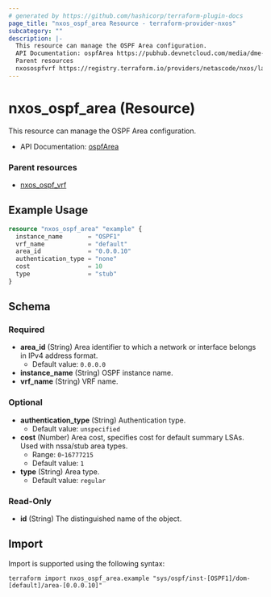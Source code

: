```yaml
---
# generated by https://github.com/hashicorp/terraform-plugin-docs
page_title: "nxos_ospf_area Resource - terraform-provider-nxos"
subcategory: ""
description: |-
  This resource can manage the OSPF Area configuration.
  API Documentation: ospfArea https://pubhub.devnetcloud.com/media/dme-docs-10-2-2/docs/Routing%20and%20Forwarding/ospf:Area/
  Parent resources
  nxosospfvrf https://registry.terraform.io/providers/netascode/nxos/latest/docs/resources/ospf_vrf
---
```


# nxos_ospf_area (Resource)

This resource can manage the OSPF Area configuration.

- API Documentation: [ospfArea](https://pubhub.devnetcloud.com/media/dme-docs-10-2-2/docs/Routing%20and%20Forwarding/ospf:Area/)

### Parent resources

- [nxos_ospf_vrf](https://registry.terraform.io/providers/netascode/nxos/latest/docs/resources/ospf_vrf)

## Example Usage

```terraform
resource "nxos_ospf_area" "example" {
  instance_name       = "OSPF1"
  vrf_name            = "default"
  area_id             = "0.0.0.10"
  authentication_type = "none"
  cost                = 10
  type                = "stub"
}
```

<!-- schema generated by tfplugindocs -->
## Schema

### Required

- **area_id** (String) Area identifier to which a network or interface belongs in IPv4 address format.
  - Default value: `0.0.0.0`
- **instance_name** (String) OSPF instance name.
- **vrf_name** (String) VRF name.

### Optional

- **authentication_type** (String) Authentication type.
  - Default value: `unspecified`
- **cost** (Number) Area cost, specifies cost for default summary LSAs. Used with nssa/stub area types.
  - Range: `0`-`16777215`
  - Default value: `1`
- **type** (String) Area type.
  - Default value: `regular`

### Read-Only

- **id** (String) The distinguished name of the object.

## Import

Import is supported using the following syntax:

```shell
terraform import nxos_ospf_area.example "sys/ospf/inst-[OSPF1]/dom-[default]/area-[0.0.0.10]"
```
